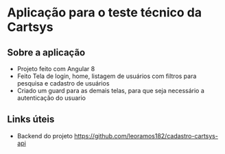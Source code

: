 # Aplicação para o teste técnico da Cartsys

## Sobre a aplicação
* Projeto feito com Angular 8
* Feito Tela de login, home, listagem de usuários com filtros para pesquisa e cadastro de usuários
* Criado um guard para as demais telas, para que seja necessário a autenticação do usuario

## Links úteis
* Backend do projeto https://github.com/leoramos182/cadastro-cartsys-api
